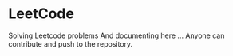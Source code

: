 # LeetCode
 
Solving Leetcode problems And documenting here ...
Anyone can contribute and push to the repository.
